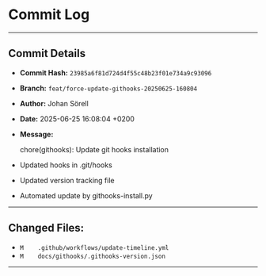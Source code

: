 # Commit Log

---

## Commit Details

- **Commit Hash:**   `23985a6f81d724d4f55c48b23f01e734a9c93096`
- **Branch:**        `feat/force-update-githooks-20250625-160804`
- **Author:**        Johan Sörell
- **Date:**          2025-06-25 16:08:04 +0200
- **Message:**

  chore(githooks): Update git hooks installation

- Updated hooks in .git/hooks
- Updated version tracking file
- Automated update by githooks-install.py

---

## Changed Files:

- `M	.github/workflows/update-timeline.yml`
- `M	docs/githooks/.githooks-version.json`

---
